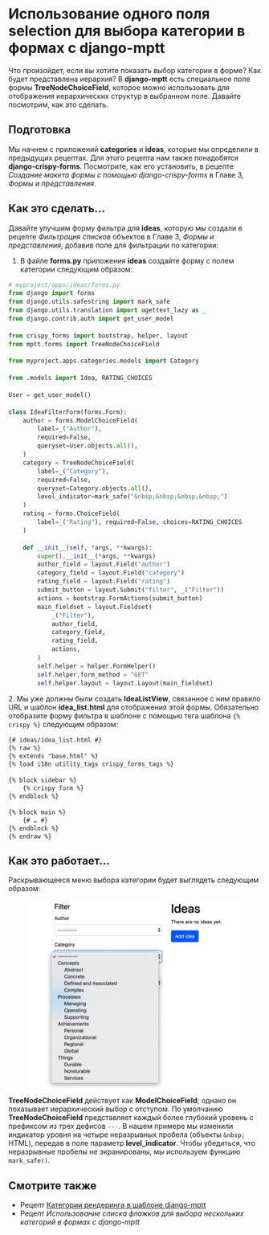 # Использование одного поля selection для выбора категории в формах с django-mptt

Что произойдет, если вы хотите показать выбор категории в форме? Как будет представлена иерархия? В **django-mptt** есть специальное поле формы **TreeNodeChoiceField**, которое можно использовать для отображения иерархических структур в выбранном поле. Давайте посмотрим, как это сделать.

## Подготовка

Мы начнем с приложений **categories** и **ideas**, которые мы определили в предыдущих рецептах. Для этого рецепта нам также понадобятся **django-crispy-forms**. Посмотрите, как его установить, в рецепте _Создание макета формы с помощью django-crispy-forms_ в Главе 3, _Формы и представления_.

## Как это сделать...

Давайте улучшим форму фильтра для **ideas**, которую мы создали в рецепте _Фильтрация списков_ объектов в Главе 3, _Формы и представления_, добавив поле для фильтрации по категории:

1. В файле **forms.py** приложения **ideas** создайте форму с полем категории следующим образом:

```python
# myproject/apps/ideas/forms.py
from django import forms
from django.utils.safestring import mark_safe
from django.utils.translation import ugettext_lazy as _
from django.contrib.auth import get_user_model

from crispy_forms import bootstrap, helper, layout
from mptt.forms import TreeNodeChoiceField

from myproject.apps.categories.models import Category

from .models import Idea, RATING_CHOICES

User = get_user_model()

class IdeaFilterForm(forms.Form):
    author = forms.ModelChoiceField(
        label=_("Author"),
        required=False,
        queryset=User.objects.all(),
    )
    category = TreeNodeChoiceField(
        label=_("Category"),
        required=False,
        queryset=Category.objects.all(),
        level_indicator=mark_safe("&nbsp;&nbsp;&nbsp;&nbsp;")
    )
    rating = forms.ChoiceField(
        label=_("Rating"), required=False, choices=RATING_CHOICES
    )

    def __init__(self, *args, **kwargs):
        super().__init__(*args, **kwargs)
        author_field = layout.Field("author")
        category_field = layout.Field("category")
        rating_field = layout.Field("rating")
        submit_button = layout.Submit("filter", _("Filter"))
        actions = bootstrap.FormActions(submit_button)
        main_fieldset = layout.Fieldset(
            _("Filter"),
            author_field,
            category_field,
            rating_field,
            actions,
        )
        self.helper = helper.FormHelper()
        self.helper.form_method = "GET"
        self.helper.layout = layout.Layout(main_fieldset)
```

2\. Мы уже должны были создать **IdeaListView**, связанное с ним правило URL и шаблон **idea\_list.html** для отображения этой формы. Обязательно отобразите форму фильтра в шаблоне с помощью тега шаблона `{% crispy %}` следующим образом:

```django
{# ideas/idea_list.html #}
{% raw %}
{% extends "base.html" %}
{% load i18n utility_tags crispy_forms_tags %}

{% block sidebar %}
    {% crispy form %}
{% endblock %}

{% block main %}
    {# … #}
{% endblock %}
{% endraw %}
```

## Как это работает...

Раскрывающееся меню выбора категории будет выглядеть следующим образом:

<figure><img src="../../.gitbook/assets/tree_form.jpg" alt=""><figcaption></figcaption></figure>

**TreeNodeChoiceField** действует как **ModelChoiceField**; однако он показывает иерархический выбор с отступом. По умолчанию **TreeNodeChoiceField** представляет каждый более глубокий уровень с префиксом из трех дефисов `---`. В нашем примере мы изменили индикатор уровня на четыре неразрывных пробела (объекты `&nbsp;` HTML), передав в поле параметр **level\_indicator**. Чтобы убедиться, что неразрывные пробелы не экранированы, мы используем функцию `mark_safe()`.

## Смотрите также

* Рецепт [Категории рендеринга в шаблоне django-mptt](otobrazhenie-kategorii-v-shablone-s-pomoshyu-django-mptt.md)
* Рецепт _Использование списка флажков для выбора нескольких категорий в формах с django-mptt_
